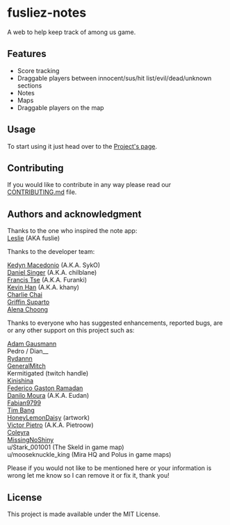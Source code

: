 # fusliez-notes

A web to help keep track of among us game.

## Features

- Score tracking
- Draggable players between innocent/sus/hit list/evil/dead/unknown sections
- Notes
- Maps
- Draggable players on the map

## Usage

To start using it just head over to the [Project's page](https://kedyn.github.io/fusliez-notes/).

## Contributing

If you would like to contribute in any way please read our
[CONTRIBUTING.md](CONTRIBUTING.md) file.

## Authors and acknowledgment

Thanks to the one who inspired the note app:  
[Leslie](https://www.twitch.tv/fuslie) (AKA fuslie)

Thanks to the developer team:

[Kedyn Macedonio](https://github.com/Kedyn) (A.K.A. SykO)  
[Daniel Singer](https://github.com/chilblane) (A.K.A. chilblane)  
[Francis Tse](https://github.com/francistse23) (A.K.A. Furanki)  
[Kevin Han](https://github.com/kevinydhan) (A.K.A. khany)  
[Charlie Chai](https://github.com/charlie-808)  
[Griffin Suparto](https://github.com/Viou)  
[Alena Choong](https://github.com/leeeennyy)

Thanks to everyone who has suggested enhancements, reported bugs, are or any
other support on this project such as:

[Adam Gausmann](https://github.com/agausmann)  
Pedro / Dian\_\_  
[Rydannn](https://twitter.com/RydanTweets)  
[GeneralMitch](https://twitter.com/GeneralMitch1)  
Kermitigated (twitch handle)  
[Kinishina](https://github.com/Kinishina)  
[Federico Gaston Ramadan](https://github.com/federamadan)  
[Danilo Moura](https://github.com/danilolmoura) (A.K.A. Eudan)  
[Fabian9799](https://github.com/fabian9799)  
[Tim Bang](https://github.com/I3lackRacer)  
[HoneyLemonDaisy](https://twitter.com/honeylemondaisy) (artwork)  
[Victor Pietro](https://github.com/pietroow) (A.K.A. Pietroow)  
[Coleyra](https://github.com/Coleyra)  
[MissingNoShiny](https://github.com/MissingNoShiny)  
u/Stark_001001 (The Skeld in game map)  
u/mooseknuckle_king (Mira HQ and Polus in game maps)

Please if you would not like to be mentioned here or your information is wrong
let me know so I can remove it or fix it, thank you!

## License

This project is made available under the MIT License.
